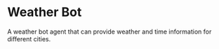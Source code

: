 # Weather Bot

A weather bot agent that can provide weather and time information for different cities.